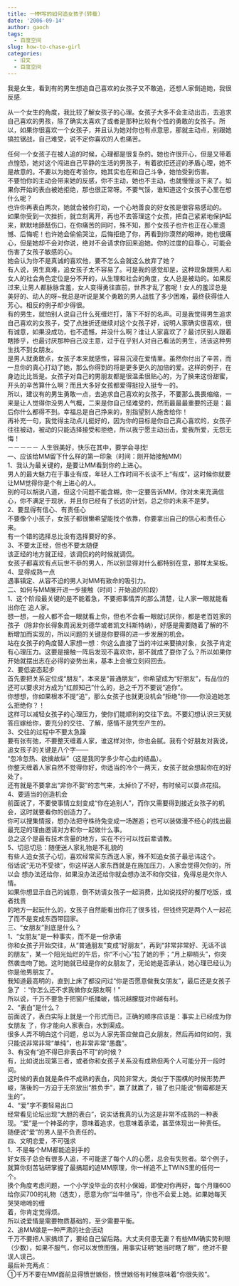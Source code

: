 ```yaml
---
title: 一MM写的如何追女孩子(转载)
date: '2006-09-14'
author: gaoch
tags:
  - 百度空间
slug: how-to-chase-girl
categories:
  - 旧文
  - 百度空间
---
```


我是女生，看到有的男生想追自己喜欢的女孩子又不敢追，还想人家倒追她，我很反感.

从一个女生的角度，我比较了解女孩子的心理。女孩子大多不会主动出击，去追求自己喜欢的男孩，除了确实太喜欢了或者是那种比较有个性的勇敢的女孩子。所以，如果你很喜欢一个女孩子，并且认为她对你也有点意思，那就主动点，别跟她搞拉锯战，自己难受，说不定你喜欢的人也痛苦。

任何一个女孩子在被人追的时候，心理都是很复杂的。她也许很开心，但是又带着点惶恐，她对这个闯进自己平静的生活的男孩子，有着欲拒还迎的矛盾心理，她不是故意的。不要以为她在考验你，她其实也在和自己斗争，她怕受到伤害。  
不要怕你的主动会带来她的反感，你不主动，她也不主动，也就慢慢淡下来了。如果你开始的表白被她拒绝，那也很正常呀。不要气馁，谁知道这个女孩子心里在想什么呢？  
也许你再表白两次，她就会被你打动，一个心地善良的好女孩是很容易感动的。  
如果你受到一次挫折，就立刻离开，再也不去答理这个女孩，把自己紧紧地保护起来，默默地舔舐伤口，在你痛苦的同时，殊不知，那个女孩子也许也正在心里遗憾、后悔呢！也许她会偷偷哭泣，后悔拒绝了你，再看到你漠然的眼神，她也很痛心，但是她却不会对你说，绝对不会请求你回来追她。你的过度的自尊心，可能会伤害了女孩子敏感的心。  
她会认为你不是真诚的喜欢他，要不怎么会就这么放弃了她？  
有人说，男生真难，追女孩子太不容易了。可是我的感觉却是，这种现象跟男人和女人的社会角色定位是分不开的，从生理和社会的角度，女人总是被动的。如果反过来,让男人都脉脉含羞，女人变得勇往直前，世界才乱了套呢！女人的羞涩总是美好的、动人的呀~我总是听说是某个勇敢的男人战胜了多少困难，最终获得佳人芳心。相反的例子却少得很。  
有的男生，就怕别人说自己什么死缠烂打，落下不好的名声。可是我觉得男生追求自己喜欢的女孩子，受了点挫折还继续对这个女孩子好，说明人家确实很喜欢，很有诚意，如果没成功，也不遗憾，并没什么啊？谁让人家喜欢了？最讨厌别人跟着瞎掺乎，也最讨厌那种自己没主意，过于在乎别人对自己看法的男生，活该这种男生找不到女朋友。  
是男人就勇敢点，女孩子本来就感性，容易沉浸在爱情里。虽然你付出了辛苦，而一旦你的真心打动了她，那么你得到的将是更多更久的加倍的爱。这样的例子，在身边比比皆是。女孩子对自己的男朋友都是很温柔很贴心的，为了换来这份甜蜜，开头的辛苦算什么啊？而且大多好女孩都爱得挺投入挺专一的。  
所以，建议有的男生勇敢一点，去追求自己喜欢的女孩子，不要那么畏畏缩缩，一来是让人觉得你没男人气概，二来是你自己怪难受的，然而最最最重要的还是：最后你什么都得不到。幸福总是自己挣来的，别指望别人施舍给你！  
再补充一句，我觉得主动点儿挺好的，因为你的目标是你自己真心喜欢的，女孩子往往被动，被动的只能选择接受和拒绝，所以我宁愿主动出击，爱我所爱，无怨无悔！  
－－－－－ 人生很美好，快乐在其中，要学会寻找!  
一、应该给MM留下什么样的第一印象（时间：刚开始接触MM）  
1、我认为最关键的，是要让MM看到你的上进心。  
男人的最大魅力在于事业有成，年轻人工作时间不长谈不上“有成”，这时候你就要让MM觉得你是个有上进心的人。  
别的可以胡说八道，但这个问题不能含糊，你一定要告诉MM，你对未来充满信心，你不满足于现状，并且你已经有了长远的计划，总之你的未来不是梦。  
2、要显得有信心、有责任心  
不要像个小孩子，女孩子都很懒希望能找个依靠，你要拿出自己的信心和责任心来。  
有一个错的选择总比没有选择要好的多。  
3、不要太正经，但也不要太随便  
该正经的地方就正经，该调侃的的时候就调侃。  
女孩子都喜欢有点玩世不恭的男人，所以别显得对什么都特别在意，那样太呆板。  
4、显得成熟一点  
遇事镇定、从容不迫的男人对MM有致命的吸引力。  
二、如何与MM展开进一步接触（时间：开始追的阶段）  
1、这个阶段最关键的是不能着急，不要把事情弄的那么清楚，让人家一眼就能看出你在
追人家。  
想一想，一般人都不会一眼就看上你，但也不会看一眼就讨厌你，都是老百姓家的孩子（除非你长得象周润发刘德华或者凯文科斯特纳），好感是需要随着了解的不断增加而实现的，所以问题的关键是你要得的进一步发展的机会。  
站在女孩子的角度替人家想一想：你这么直接了当的冲过来要搞对象，女孩子肯定有心理压力。这要是接触一阵后发现不喜欢你，那不就成了耍你了么？所以如果你开始就摆出志在必得的姿势出来，基本上会被立刻闷回去。  
2、要低姿态起步  
首先要把关系定位成“朋友”，本来是“普通朋友”，你希望成为“好朋友”，有品位的还可以要求对方成为“红颜知己”什么的，总之千万不要说“追你”。  
你想想，你如果根本不提“追”，那么女孩子也就更没机会“拒绝”你——你没追她怎么拒绝你？！  
这样可以减轻女孩子的心理压力，使你们能顺利的交往下去。不要幻想认识三天就答应嫁给你，要充分的交往、了解，感情不是凭空产生的。  
3、交往的过程中不要太急躁  
要有张有弛，不要整天缠着人家，谁这样对你，你也会腻。我有个好朋友对我说，追女孩子的关键是八个字——  
“忽冷忽热、欲擒故纵”（这是我同学多少年心血的结晶）。  
你整天缠着人家自然不觉得你好，你适当的冷个一两天，女孩子就会想起你在的好处了。  
还有就是不要拿出“非你不娶”的志气来，太掉价了不好，有时候可以耍点花招。  
4、要适当的创造机会  
前面说了，不要使事情立刻变成“你在追别人”，而你又需要得到接近女孩子的机会，这时就要看你的创造力了。  
你可以搜集情报，想办法把守株待兔变成一场邂逅；也可以装做漫不经心的找出最最充足的理由邀请对方和你一起做什么事。  
总之这个是最有技术含量的地方，实在不行可以找前辈请教。  
5、切忌切忌：随便送人家礼物是不礼貌的  
有些人追女孩子心切，喜欢经常买东西送人家，殊不知追女孩子最忌讳这个。  
俗话说“无功不受禄”，你这样送人家东西就是在施加压力，人家会觉得欠你的，所以会
想办法还给你，如果没办法还给你就会想办法不和你交往，免得总是欠你人情。  
如果你想显示自己的诚意，倒不妨请女孩子一起消费，比如说找好的餐厅吃饭，或者找贵  
的地方一起玩什么的，女孩子自然能看出你花了很多钱，但钱终究是两个人一起花了而不是变成东西带回家。  
三、“女朋友”到底是什么？  
1、“女朋友”是一种事实，而不是一份承诺  
你和女孩子开始交往，从“普通朋友”变成“好朋友”，再到“非常非常好、无话不谈的朋友”，某一个阳光灿烂的午后，你“不小心”拉了她的手；“月上柳梢头”，你突然袭击吻了她。这时她就已经是你的女朋友了，无论她是否承认，她心理已经认为你是他男朋友了。  
我知道最高明的，直到上床了都没问过“你是否愿意做我女朋友”，最后还是女孩子急了
：“你怎么还不求我做你女朋友啊！”  
所以说，千万不要急于把窗户纸捅破，情况越朦胧对你越有利。  
2、“表白”是什么？  
前面说了，表白实际上就是一个形式而已，正确的顺序应该是：事实上已经成为你女朋友
了，你才能向人家表白，水到渠成。  
很多人弄不明白这个问题，总以为人家先答应做自己女朋友，然后再如何如何，我只能说非常非常“单纯”，也非常非常“愚蠢”。  
3、有没有“迫不得已非表白不可”的时候？  
有，比如说出现第三者，或者你和女孩子关系没有成熟但两个人可能分开一段时间。  
这时候的表白就是条件不成熟的表白，风险非常大，类似于下围棋的时候形势严峻，落後的一方迫于无奈放出“胜负手”，赢了就赢了，输了也只能说“倒霉都是天生的”。  
4、“爱”字不要轻易出口  
经常看见论坛出现“大胆的表白”，说实话我真的认为这是非常不成熟的一种表现。“爱”是一个神圣的字，意味着追求，也意味着承诺，甚至体现出一种责任。  
随便说“爱”的男人是不负责任的。  
四、文明恋爱，不可强求  
1、不是每个MM都能追到手的  
好女孩子总会有很多人追，不可能遂了每个人的心愿，总会有失败者。举个例子，就算你刻苦钻研掌握了最搞超的追MM原理，你一样追不上TWINS里的任何一个。  
换个角度考虑问题，一个小学没毕业的农村小保姆，即使对你再好，每个月赚600给你买700的礼物（透支），愿意为你“当牛做马”，你也不会爱上她。如果她每天哭哭啼啼的缠  
着，你肯定觉得烦。  
所以说爱情是需要物质基础的，至少需要平衡。  
2、追MM做是一种严肃的社会活动  
千万不要把人家搞烦了，要给自己留后路。大丈夫何患无妻？有些MM确实势利眼（少数），如果不服气，你可以发愤图强，用事实证明“她当时瞎了眼”，绝对不要误人误己。  
最后补充两点：  
①千万不要在MM面前显得愤世嫉俗，愤世嫉俗有时候意味着“你很失败”。
